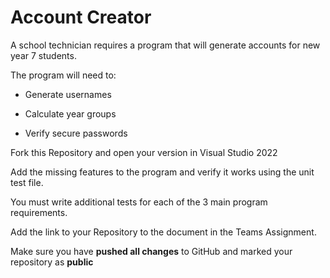 # Account Creator

A school technician requires a program that will generate accounts for new year 7 students. 

The program will need to:

* Generate usernames  
   
* Calculate year groups
   
* Verify secure passwords

Fork this Repository and open your version in Visual Studio 2022

Add the missing features to the program and verify it works using the unit test file.

You must write additional tests for each of the 3 main program requirements.

Add the link to your Repository to the document in the Teams Assignment.

Make sure you have **pushed all changes** to GitHub and marked your repository as **public**
